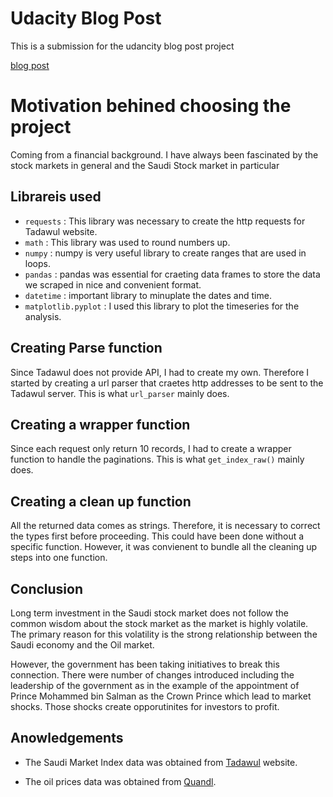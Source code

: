 # Udacity Blog Post

This is a submission for the udancity blog post project 

[blog post](https://medium.com/@alsalman.hn/prospects-of-saudi-stock-market-9776a9a6bec)

# Motivation behined choosing the project 

Coming from a financial background. I have always been fascinated by the stock markets in general and the Saudi Stock market in particular

## Librareis used 

- `requests` : This library was necessary to create the http requests for Tadawul website. 
- `math` : This library was used to round numbers up. 
- `numpy` : numpy is very useful library to create ranges that are used in loops.  
-  `pandas` : pandas was essential for craeting data frames to store the data we scraped in nice and convenient format.  
- `datetime` : important library to minuplate the dates and time. 
- `matplotlib.pyplot` : I used this library to plot the timeseries for the analysis. 


## Creating Parse function 

Since Tadawul does not provide API, I had to create my own. Therefore I started by creating a url parser that craetes http addresses to be sent to the Tadawul server. This is what `url_parser` mainly does. 

## Creating a wrapper function 

Since each request only return 10 records, I had to create a wrapper function to handle the paginations. This is  what `get_index_raw()` mainly does. 

## Creating a clean up function

All the returned data comes as strings. Therefore, it is necessary to correct the types first before proceeding. This could have been done without a specific function. However, it was convienent to bundle all the cleaning up steps into one function. 

## Conclusion

Long term investment in the Saudi stock market does not follow the common wisdom about the stock market as the market is highly volatile. The primary reason for this volatility is the strong relationship between the Saudi economy and the Oil market.

However, the government has been taking initiatives to break this connection. There were number of changes introduced including the leadership of the government as in the example of the appointment of Prince Mohammed bin Salman as the Crown Prince which lead to market shocks. Those shocks create opporutinites for investors to profit.


## Anowledgements

- The Saudi Market Index data was obtained from [Tadawul](https://www.tadawul.com.sa/wps/portal/tadawul/home/) website.

- The oil prices data was obtained from [Quandl](https://www.quandl.com/).


